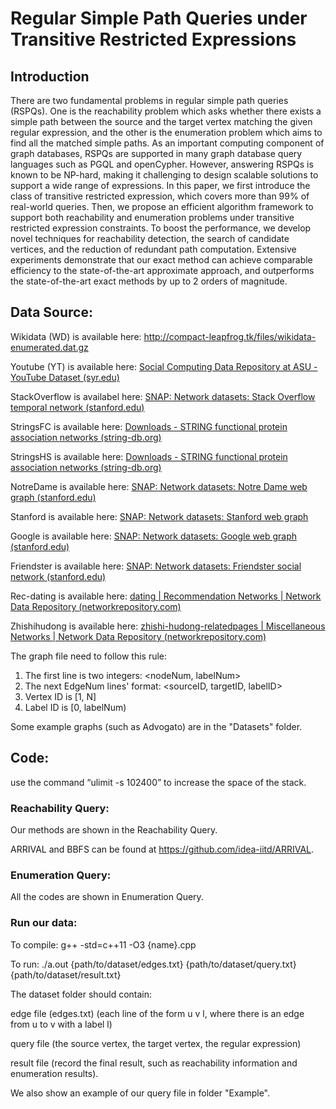 # Regular Simple Path Queries under Transitive Restricted Expressions

## Introduction
There are two fundamental problems in regular simple path queries (RSPQs). One is the reachability problem which asks whether there exists a simple path between the source and the target vertex matching the given regular expression, and the other is the enumeration problem which aims to find all the matched simple paths. As an important computing component of graph databases, RSPQs are supported in many graph database query languages such as PGQL and openCypher. However, answering RSPQs is known to be NP-hard, making it challenging to design scalable solutions to support a wide range of expressions. In this paper, we first introduce the class of transitive restricted expression, which covers more than 99\% of real-world queries. Then, we propose an efficient algorithm framework to support both reachability and enumeration problems under transitive restricted expression constraints. To boost the performance, we develop novel techniques for reachability detection, the search of candidate vertices, and the reduction of redundant path computation. Extensive experiments demonstrate that our exact method can achieve comparable efficiency to the state-of-the-art approximate approach, and outperforms the state-of-the-art exact methods by up to 2 orders of magnitude.

## Data Source:

Wikidata (WD) is available here: http://compact-leapfrog.tk/files/wikidata-enumerated.dat.gz

Youtube (YT) is available here: [Social Computing Data Repository at ASU - YouTube Dataset (syr.edu)](http://datasets.syr.edu/datasets/YouTube.html)

StackOverflow is availabel here: [SNAP: Network datasets: Stack Overflow temporal network (stanford.edu)](https://snap.stanford.edu/data/sx-stackoverflow.html)

StringsFC is available here: [Downloads - STRING functional protein association networks (string-db.org)](https://cn.string-db.org/cgi/download?sessionId=bWejWJrlm8uz&species_text=felis+catus)

StringsHS is available here: [Downloads - STRING functional protein association networks (string-db.org)](https://cn.string-db.org/cgi/download?sessionId=bWejWJrlm8uz&species_text=homo+sapiens)

NotreDame is available here: [SNAP: Network datasets: Notre Dame web graph (stanford.edu)](https://snap.stanford.edu/data/web-NotreDame.html)

Stanford is available here: [SNAP: Network datasets: Stanford web graph](https://snap.stanford.edu/data/web-Stanford.html)

Google is available here: [SNAP: Network datasets: Google web graph (stanford.edu)](https://snap.stanford.edu/data/web-Google.html)

Friendster is available here: [SNAP: Network datasets: Friendster social network (stanford.edu)](https://snap.stanford.edu/data/com-Friendster.html)

Rec-dating is available here: [dating | Recommendation Networks | Network Data Repository (networkrepository.com)](https://networkrepository.com/rec-dating.php)

Zhishihudong is available here: [zhishi-hudong-relatedpages | Miscellaneous Networks | Network Data Repository (networkrepository.com)](https://networkrepository.com/zhishi-hudong-relatedpages.php)

The graph file need to follow this rule:

1. The first line is two integers: <nodeNum, labelNum>
2. The next EdgeNum lines' format: <sourceID, targetID, labelID>
3. Vertex ID is [1, N]
4. Label ID is [0, labelNum)

Some example graphs (such as Advogato) are in the "Datasets" folder. 

## Code:

use the command “ulimit -s 102400” to increase the space of the stack.

### Reachability Query:

Our methods are shown in the Reachability Query. 

ARRIVAL and BBFS can be found at https://github.com/idea-iitd/ARRIVAL.

### Enumeration Query:

All the codes are shown in Enumeration Query.

### Run our data:

To compile: g++ -std=c++11 -O3 {name}.cpp

To run: ./a.out {path/to/dataset/edges.txt} {path/to/dataset/query.txt} {path/to/dataset/result.txt} 

The dataset folder should contain:

edge file (edges.txt) (each line of the form u v l, where there is an edge from u to v with a label l)

query file (the source vertex, the target vertex, the regular expression) 

result file (record the final result, such as reachability information and enumeration results).

We also show an example of our query file in folder "Example".

